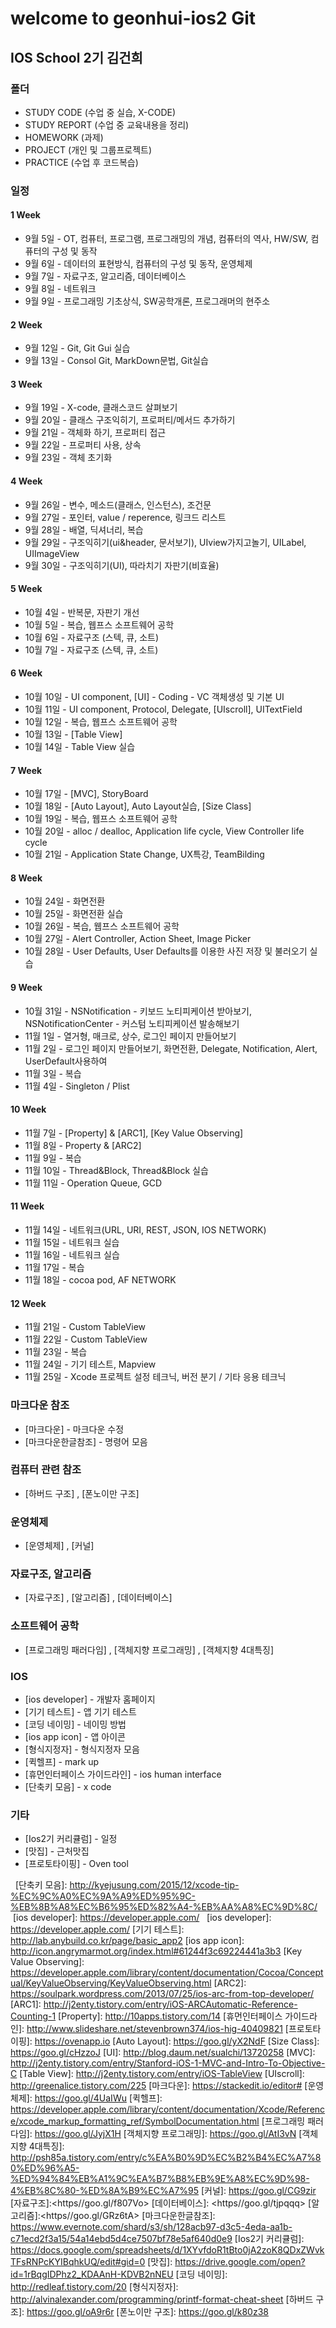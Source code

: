 # welcome to geonhui-ios2 Git
## IOS School 2기 김건희

### 폴더
 - STUDY CODE (수업 중 실습,  X-CODE)
 - STUDY REPORT (수업 중 교육내용을 정리)
 - HOMEWORK (과제)
 - PROJECT (개인 및 그룹프로젝트)
 - PRACTICE (수업 후 코드복습)

### 일정
#### 1 Week
* 9월 5일 - OT, 컴퓨터, 프로그램,  프로그래밍의 개념, 컴퓨터의 역사, HW/SW, 컴퓨터의 구성 및 동작
* 9월 6일 - 데이터의 표현방식, 컴퓨터의 구성 및 동작, 운영체제
* 9월 7일 - 자료구조, 알고리즘, 데이터베이스
* 9월 8일 - 네트워크
* 9월 9일 - 프로그래밍 기초상식, SW공학개론, 프로그래머의 현주소

#### 2 Week
* 9월 12일 - Git, Git Gui 실습
* 9월 13일 - Consol Git, MarkDown문법, Git실습

#### 3 Week
* 9월 19일 - X-code, 클래스코드 살펴보기
* 9월 20일 - 클래스 구조익히기, 프로퍼티/메서드 추가하기
* 9월 21일 - 객체화 하기, 프로퍼티 접근
* 9월 22일 - 프로퍼티 사용, 상속
* 9월 23일 - 객체 초기화

#### 4 Week
* 9월 26일 - 변수, 메소드(클래스, 인스턴스), 조건문
* 9월 27일 - 포인터, value / reperence, 링크드 리스트
* 9월 28일 - 배열, 딕셔너리, 복습
* 9월 29일 - 구조익히기(ui&header, 문서보기), UIview가지고놀기, UILabel, UIImageView
* 9월 30일 - 구조익히기(UI), 따라치기 자판기(비효율)

#### 5 Week
* 10월 4일 - 반복문, 자판기 개선
* 10월 5일 - 복습, 웹프스 소프트웨어 공학
* 10월 6일 - 자료구조 (스텍, 큐, 소트)
* 10월 7일 - 자료구조 (스텍, 큐, 소트)

#### 6 Week
* 10월 10일 - UI component, [UI] - Coding - VC 객체생성 및 기본 UI
* 10월 11일 - UI component, Protocol, Delegate, [UIscroll], UITextField
* 10월 12일 - 복습, 웹프스 소프트웨어 공학
* 10월 13일 - [Table View]
* 10월 14일 - Table View 실습

#### 7 Week
* 10월 17일 - [MVC], StoryBoard
* 10월 18일 - [Auto Layout], Auto Layout실습, [Size Class]
* 10월 19일 - 복습, 웹프스 소프트웨어 공학
* 10월 20일 - alloc / dealloc, Application life cycle, View Controller life cycle
* 10월 21일 - Application State Change, UX특강, TeamBilding

#### 8 Week
* 10월 24일 - 화면전환
* 10월 25일 - 화면전환 실습
* 10월 26일 - 복습, 웹프스 소프트웨어 공학
* 10월 27일 - Alert Controller, Action Sheet, Image Picker
* 10월 28일 - User Defaults, User Defaults를 이용한 사진 저장 및 불러오기 실습

#### 9 Week
* 10월 31일 - NSNotification - 키보드 노티피케이션 받아보기, NSNotificationCenter - 커스텀 노티피케이션 발송해보기				
* 11월 1일 - 열거형, 매크로, 상수, 로그인 페이지 만들어보기			
* 11월 2일 - 로그인 페이지 만들어보기, 화면전환, Delegate, Notification, Alert, UserDefault사용하여
* 11월 3일 - 복습
* 11월 4일 - Singleton / Plist	

#### 10 Week
* 11월 7일 - [Property] & [ARC1], [Key Value Observing]
* 11월 8일 - Property & [ARC2]	
* 11월 9일 - 복습
* 11월 10일 - Thread&Block, Thread&Block 실습 				
* 11월 11일 - Operation Queue, GCD

#### 11 Week
* 11월 14일 - 네트워크(URL, URI, REST, JSON, IOS NETWORK)
* 11월 15일 - 네트워크 실습
* 11월 16일 - 네트워크 실습
* 11월 17일 - 복습
* 11월 18일 - cocoa pod, AF NETWORK

#### 12 Week
* 11월 21일 - Custom TableView	
* 11월 22일 - Custom TableView	
* 11월 23일 - 복습
* 11월 24일 - 기기 테스트, Mapview
* 11월 25일 - Xcode 프로젝트 설정 테크닉, 버전 분기 / 기타 응용 테크닉	

### 마크다운 참조
* [마크다운] - 마크다운 수정
* [마크다운한글참조] - 명령어 모음

### 컴퓨터 관련 참조
* [하버드 구조]  , [폰노이만 구조] 

### 운영체제
* [운영체제]  , [커널]

### 자료구조, 알고리즘
* [자료구조]  , [알고리즘]  , [데이터베이스]

### 소프트웨어 공학
* [프로그래밍 패러다임]  , [객체지향 프로그래밍] , [객체지향 4대특징]

### IOS
* [ios developer] - 개발자 홈페이지
* [기기 테스트] - 앱 기기 테스트
* [코딩 네이밍] - 네이밍 방법
* [ios app icon] - 앱 아이콘
* [형식지정자] - 형식지정자 모음
* [퀵헬프] - mark up
* [휴먼인터페이스 가이드라인] - ios human interface
* [단축키 모음] - x code
### 기타
* [Ios2기 커리큘럼] - 일정
* [맛집] - 근처맛집
* [프로토타이핑] - Oven tool

   [단축키 모음]: <http://kyejusung.com/2015/12/xcode-tip-%EC%9C%A0%EC%9A%A9%ED%95%9C-%EB%8B%A8%EC%B6%95%ED%82%A4-%EB%AA%A8%EC%9D%8C/>
  [ios developer]: <https://developer.apple.com/>
   [ios developer]: <https://developer.apple.com/>
   [기기 테스트]: <http://lab.anybuild.co.kr/page/basic_app2>
   [ios app icon]: <http://icon.angrymarmot.org/index.html#61244f3c69224441a3b3>
   [Key Value Observing]: <https://developer.apple.com/library/content/documentation/Cocoa/Conceptual/KeyValueObserving/KeyValueObserving.html>
   [ARC2]: <https://soulpark.wordpress.com/2013/07/25/ios-arc-from-top-developer/>
   [ARC1]: <http://j2enty.tistory.com/entry/iOS-ARCAutomatic-Reference-Counting-1>
   [Property]: <http://10apps.tistory.com/14>
   [휴먼인터페이스 가이드라인]: <http://www.slideshare.net/stevenbrown374/ios-hig-40409821>
   [프로토타이핑]: <https://ovenapp.io>
   [Auto Layout]: <https://goo.gl/yX2NdF>
   [Size Class]: <https://goo.gl/cHzzoJ>
   [UI]: <http://blog.daum.net/sualchi/13720258>
   [MVC]: <http://j2enty.tistory.com/entry/Stanford-iOS-1-MVC-and-Intro-To-Objective-C>
   [Table View]: <http://j2enty.tistory.com/entry/iOS-TableView>
   [UIscroll]: <http://greenalice.tistory.com/225>
   [마크다운]: <https://stackedit.io/editor#>
   [운영체제]: <https://goo.gl/4UaIWu>
   [퀵헬프]: <https://developer.apple.com/library/content/documentation/Xcode/Reference/xcode_markup_formatting_ref/SymbolDocumentation.html>
   [프로그래밍 패러다임]: <https://goo.gl/JyjX1H>
   [객체지향 프로그래밍]: <https://goo.gl/AtI3vN>
   [객체지향 4대특징]: <http://psh85a.tistory.com/entry/c%EA%B0%9D%EC%B2%B4%EC%A7%80%ED%96%A5-%ED%94%84%EB%A1%9C%EA%B7%B8%EB%9E%A8%EC%9D%98-4%EB%8C%80-%ED%8A%B9%EC%A7%95>
   [커널]: <https://goo.gl/CG9zir>
   [자료구조]:<https//goo.gl/f807Vo>
   [데이터베이스]: <https//goo.gl/tjpqqq>
   [알고리즘]:<https//goo.gl/GRz6tA>
   [마크다운한글참조]: <https://www.evernote.com/shard/s3/sh/128acb97-d3c5-4eda-aa1b-c71ecd2f3a15/54a14ebd5d4ce7507bf78e5af640d0e9>
   [Ios2기 커리큘럼]: <https://docs.google.com/spreadsheets/d/1XYvfdoR1tBto0jA2zoK8QDxZWvkTFsRNPcKYIBqhkUQ/edit#gid=0>
   [맛집]: <https://drive.google.com/open?id=1rBqgIDPhz2_KDAAnH-KDVB2nNEU>
   [코딩 네이밍]: <http://redleaf.tistory.com/20>
   [형식지정자]: <http://alvinalexander.com/programming/printf-format-cheat-sheet>
   [하버드 구조]: <https://goo.gl/oA9r6r>
   [폰노이만 구조]: <https://goo.gl/k80z38>
